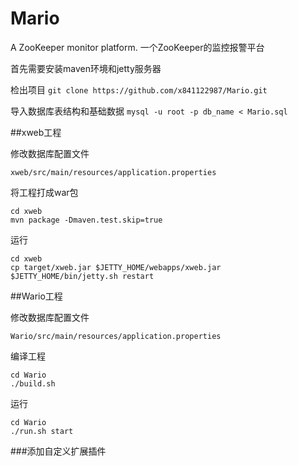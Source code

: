 # Mario

A ZooKeeper monitor platform.
一个ZooKeeper的监控报警平台

首先需要安装maven环境和jetty服务器

检出项目
`git clone https://github.com/x841122987/Mario.git`

导入数据库表结构和基础数据
`mysql -u root -p db_name < Mario.sql`

##xweb工程

修改数据库配置文件
```
xweb/src/main/resources/application.properties
```

将工程打成war包
```
cd xweb
mvn package -Dmaven.test.skip=true
```

运行
```
cd xweb
cp target/xweb.jar $JETTY_HOME/webapps/xweb.jar
$JETTY_HOME/bin/jetty.sh restart
```

##Wario工程

修改数据库配置文件
```
Wario/src/main/resources/application.properties
```

编译工程
```
cd Wario
./build.sh
```

运行
```
cd Wario
./run.sh start
```

###添加自定义扩展插件
